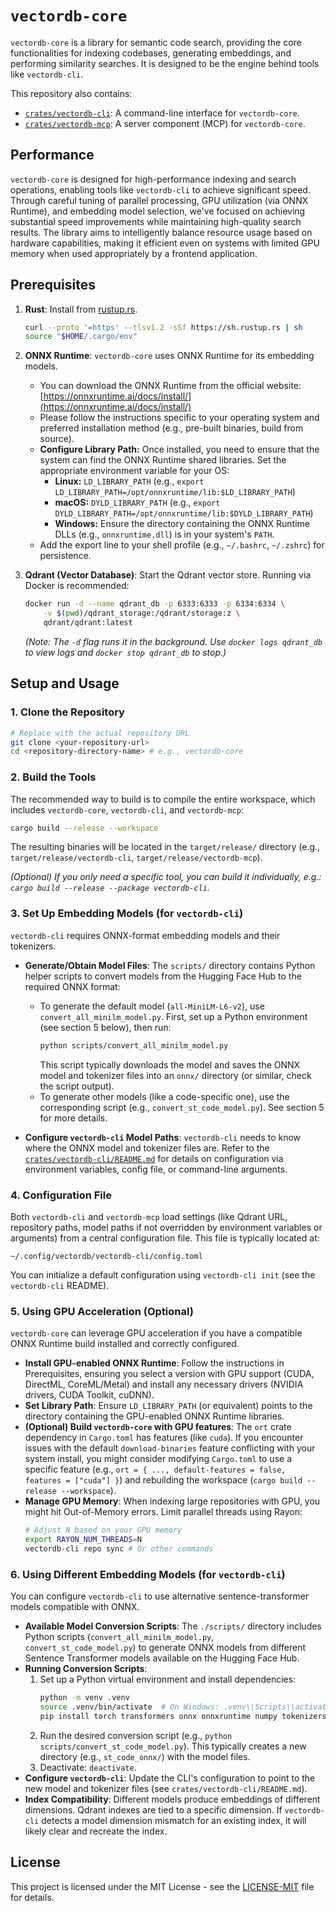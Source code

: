 # `vectordb-core`

`vectordb-core` is a library for semantic code search, providing the core functionalities for indexing codebases, generating embeddings, and performing similarity searches. It is designed to be the engine behind tools like `vectordb-cli`.

This repository also contains:
- [`crates/vectordb-cli`](./crates/vectordb-cli/README.md): A command-line interface for `vectordb-core`.
- [`crates/vectordb-mcp`](./crates/vectordb-mcp/README.md): A server component (MCP) for `vectordb-core`.

## Performance

`vectordb-core` is designed for high-performance indexing and search operations, enabling tools like `vectordb-cli` to achieve significant speed. Through careful tuning of parallel processing, GPU utilization (via ONNX Runtime), and embedding model selection, we've focused on achieving substantial speed improvements while maintaining high-quality search results. The library aims to intelligently balance resource usage based on hardware capabilities, making it efficient even on systems with limited GPU memory when used appropriately by a frontend application.

## Prerequisites

1.  **Rust**: Install from [rustup.rs](https://rustup.rs/).
    ```bash
    curl --proto '=https' --tlsv1.2 -sSf https://sh.rustup.rs | sh
    source "$HOME/.cargo/env"
    ```

2.  **ONNX Runtime**: `vectordb-core` uses ONNX Runtime for its embedding models.
    *   You can download the ONNX Runtime from the official website: [https://onnxruntime.ai/docs/install/](https://onnxruntime.ai/docs/install/)
    *   Please follow the instructions specific to your operating system and preferred installation method (e.g., pre-built binaries, build from source).
    *   **Configure Library Path:** Once installed, you need to ensure that the system can find the ONNX Runtime shared libraries. Set the appropriate environment variable for your OS:
        *   **Linux:** `LD_LIBRARY_PATH` (e.g., `export LD_LIBRARY_PATH=/opt/onnxruntime/lib:$LD_LIBRARY_PATH`)
        *   **macOS:** `DYLD_LIBRARY_PATH` (e.g., `export DYLD_LIBRARY_PATH=/opt/onnxruntime/lib:$DYLD_LIBRARY_PATH`)
        *   **Windows:** Ensure the directory containing the ONNX Runtime DLLs (e.g., `onnxruntime.dll`) is in your system's `PATH`.
    *   Add the export line to your shell profile (e.g., `~/.bashrc`, `~/.zshrc`) for persistence.

3.  **Qdrant (Vector Database)**: Start the Qdrant vector store. Running via Docker is recommended:
    ```bash
    docker run -d --name qdrant_db -p 6333:6333 -p 6334:6334 \
        -v $(pwd)/qdrant_storage:/qdrant/storage:z \
        qdrant/qdrant:latest
    ```
    *(Note: The `-d` flag runs it in the background. Use `docker logs qdrant_db` to view logs and `docker stop qdrant_db` to stop.)*

## Setup and Usage

### 1. Clone the Repository
```bash
# Replace with the actual repository URL
git clone <your-repository-url>
cd <repository-directory-name> # e.g., vectordb-core
```

### 2. Build the Tools

The recommended way to build is to compile the entire workspace, which includes `vectordb-core`, `vectordb-cli`, and `vectordb-mcp`:
```bash
cargo build --release --workspace
```
The resulting binaries will be located in the `target/release/` directory (e.g., `target/release/vectordb-cli`, `target/release/vectordb-mcp`).

*(Optional) If you only need a specific tool, you can build it individually, e.g.: `cargo build --release --package vectordb-cli`.*

### 3. Set Up Embedding Models (for `vectordb-cli`)

`vectordb-cli` requires ONNX-format embedding models and their tokenizers.

*   **Generate/Obtain Model Files**: The `scripts/` directory contains Python helper scripts to convert models from the Hugging Face Hub to the required ONNX format:
    *   To generate the default model (`all-MiniLM-L6-v2`), use `convert_all_minilm_model.py`. First, set up a Python environment (see section 5 below), then run:
        ```bash
        python scripts/convert_all_minilm_model.py
        ```
        This script typically downloads the model and saves the ONNX model and tokenizer files into an `onnx/` directory (or similar, check the script output).
    *   To generate other models (like a code-specific one), use the corresponding script (e.g., `convert_st_code_model.py`). See section 5 for more details.

*   **Configure `vectordb-cli` Model Paths**: `vectordb-cli` needs to know where the ONNX model and tokenizer files are. Refer to the [`crates/vectordb-cli/README.md`](./crates/vectordb-cli/README.md#installation) for details on configuration via environment variables, config file, or command-line arguments.

### 4. Configuration File

Both `vectordb-cli` and `vectordb-mcp` load settings (like Qdrant URL, repository paths, model paths if not overridden by environment variables or arguments) from a central configuration file. This file is typically located at:

`~/.config/vectordb/vectordb-cli/config.toml`

You can initialize a default configuration using `vectordb-cli init` (see the `vectordb-cli` README).

### 5. Using GPU Acceleration (Optional)

`vectordb-core` can leverage GPU acceleration if you have a compatible ONNX Runtime build installed and correctly configured.

*   **Install GPU-enabled ONNX Runtime**: Follow the instructions in Prerequisites, ensuring you select a version with GPU support (CUDA, DirectML, CoreML/Metal) and install any necessary drivers (NVIDIA drivers, CUDA Toolkit, cuDNN).
*   **Set Library Path**: Ensure `LD_LIBRARY_PATH` (or equivalent) points to the directory containing the GPU-enabled ONNX Runtime libraries.
*   **(Optional) Build `vectordb-core` with GPU features**: The `ort` crate dependency in `Cargo.toml` has features (like `cuda`). If you encounter issues with the default `download-binaries` feature conflicting with your system install, you might consider modifying `Cargo.toml` to use a specific feature (e.g., `ort = { ..., default-features = false, features = ["cuda"] }`) and rebuilding the workspace (`cargo build --release --workspace`).
*   **Manage GPU Memory**: When indexing large repositories with GPU, you might hit Out-of-Memory errors. Limit parallel threads using Rayon:
    ```bash
    # Adjust N based on your GPU memory
    export RAYON_NUM_THREADS=N 
    vectordb-cli repo sync # Or other commands
    ```

### 6. Using Different Embedding Models (for `vectordb-cli`)

You can configure `vectordb-cli` to use alternative sentence-transformer models compatible with ONNX.

*   **Available Model Conversion Scripts**: The `./scripts/` directory includes Python scripts (`convert_all_minilm_model.py`, `convert_st_code_model.py`) to generate ONNX models from different Sentence Transformer models available on the Hugging Face Hub.
*   **Running Conversion Scripts**:
    1.  Set up a Python virtual environment and install dependencies:
        ```bash
        python -m venv .venv
        source .venv/bin/activate  # On Windows: .venv\\Scripts\\activate
        pip install torch transformers onnx onnxruntime numpy tokenizers optimum
        ```
    2.  Run the desired conversion script (e.g., `python scripts/convert_st_code_model.py`). This typically creates a new directory (e.g., `st_code_onnx/`) with the model files.
    3.  Deactivate: `deactivate`.
*   **Configure `vectordb-cli`**: Update the CLI's configuration to point to the new model and tokenizer files (see `crates/vectordb-cli/README.md`).
*   **Index Compatibility**: Different models produce embeddings of different dimensions. Qdrant indexes are tied to a specific dimension. If `vectordb-cli` detects a model dimension mismatch for an existing index, it will likely clear and recreate the index.

## License

This project is licensed under the MIT License - see the [LICENSE-MIT](./LICENSE-MIT) file for details.
